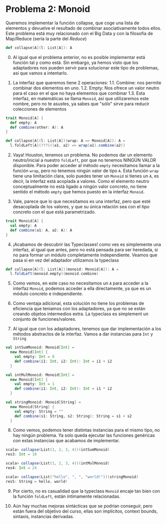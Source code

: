 # Problema 2: Monoid

Queremos implementar la función collapse, que coge una lista de elementos y devuelve el resultado de combinar asociativamente todos ellos. Este problema está muy relacionado con el Big Data y con la filosofía de Map/Reduce (sería la parte del _Reduce_)

```scala
def collapse[A](l: List[A]): A
```

0. Al igual que el problema anterior, no es posible implementar está función tal y como está. Sin embargo, ya hemos visto que los adaptadores nos pueden servir para solucionar este tipo de problemas, así que vamos a intentarlo.

1. La interfaz que queremos tiene 2 operaciones:
1.1. Combine: nos permite combinar dos elementos en uno.
1.2. Empty: Nos ofrece un valor neutro para el caso en el que no haya elementos que combinar
1.3. Esta interfaz, en matemáticas se llama `Monoid`, así que utilizaremos este nombre, pero no te asustes, ya sabes que "sólo" sirve para reducir colecciones de elementos

```scala
trait Monoid[A] {
  def empty: A
  def combine(other: A): A
}

def collapse[A](l: List[A])(wrap: A => Monoid[A]): A =
  l.foldLeft[A](???)((a1, a2) => wrap(a1).combine(a2))
```

2. Vaya! Houston, tenemos un problema. No podemos dar un elemento neutro/inicial a nuestro `foldLeft`, por que no tenemos NINGÚN VALOR disponible. Para poder acceder al método `empty` necesitamos llamar a la función `wrap`, pero no tenemos ningún valor de tipo `A`. Esta función `wrap` tiene una limitación clara, solo puedes tener un `Monoid` si tienes un `A`, es decir, la interfaz está acoplada a valores. Como el elemento neutro conceptualmente no está ligado a ningún valor concreto, no tiene sentido el método `empty` que hemos puesto en la interfaz `Monoid`.

3. Vale, parece que lo que necesitamos es una interfaz, pero que esté desacoplada de los valores, y que su única relación sea con el tipo concreto con el que está parametrizado.

```scala
trait Monoid[A] {
  val empty: A
  def combine(a1: A, a2: A): A
}
```

4. ¡Acabamos de descubrir las Typeclasses! como ves es simplemente una interfaz, al igual que antes, pero no está pensada para ser heredada, si no para formar un módulo completamente independiente. Veamos que pasa si en vez del adaptador utilizamos la typeclass

```scala
def collapse[A](l: List[A])(monoid: Monoid[A]): A =
  l.foldLeft(monoid.empty)(monoid.combine)
```

5. Como vemos, en este caso no necesitamos un `A` para acceder a la interfaz `Monoid`, podemos acceder a ella directamente, ya que es un módulo concreto e independiente.

6. Como ventaja adicional, esta solución no tiene los problemas de eficiencia que teniamos con los adaptadores, ya que no se están creando objetos intermedios extra. La typeclass es simplement un conjunto de funciones/valores.

7. Al igual que con los adaptadores, tenemos que dar implementación a los métodos abstractos de la interfaz. Vamos a dar instancias para `Int` y `String`

```scala
val intSumMonoid: Monoid[Int] =
  new Monoid[Int] {
    val empty: Int = 0
    def combine(i1: Int, i2: Int): Int = i1 + i2
  }

val intMulMonoid: Monoid[Int] =
  new Monoid[Int] {
    val empty: Int = 1
    def combine(i1: Int, i2: Int): Int = i1 * i2
  }

val stringMonoid: Monoid[String] =
  new Monoid[String] {
    val empty: String = ""
    def combine(s1: String, s2: String): String = s1 + s2
  }
```

8. Como vemos, podemos tener distintas instancias para el mismo tipo, no hay ningún problema. Ya solo queda ejecutar las funciones genéricas con estas instancias que acabamos de implementar.

```scala
scala> collapse(List(1, 2, 3, 4))(intSumMonoid)
res3: Int = 10

scala> collapse(List(1, 2, 3, 4))(intMulMonoid)
res4: Int = 24

scala> collapse(List("hello", ", ", "world!"))(stringMonoid)
res5: String = hello, world!
```

9. Por cierto, no es casualidad que la typeclass `Monoid` encaje tan bien con la función `foldLeft`, están íntimamente relacionadas.

10. Aún hay muchas mejoras sintácticas que se podrían conseguir, pero están fuera del objetivo del curso, ellas son implícitos, context bounds, sintaxis, instancias derivadas.
